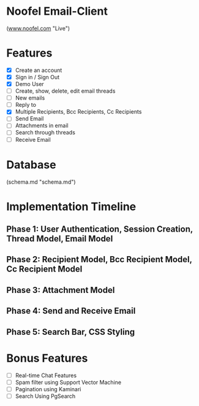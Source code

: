 # Noofel Email-Client
(www.noofel.com "Live")

# Features
- [x] Create an account
- [x] Sign in / Sign Out
- [x] Demo User
- [ ] Create, show, delete, edit email threads
- [ ] New emails
- [ ] Reply to
- [x] Multiple Recipients, Bcc Recipients, Cc Recipients
- [ ] Send Email
- [ ] Attachments in email
- [ ] Search through threads
- [ ] Receive Email

# Database
(schema.md "schema.md")

# Implementation Timeline
## Phase 1: User Authentication, Session Creation, Thread Model, Email Model

## Phase 2: Recipient Model, Bcc Recipient Model, Cc Recipient Model

## Phase 3: Attachment Model

## Phase 4: Send and Receive Email

## Phase 5: Search Bar, CSS Styling

# Bonus Features
- [ ] Real-time Chat Features
- [ ] Spam filter using Support Vector Machine
- [ ] Pagination using Kaminari
- [ ] Search Using PgSearch
